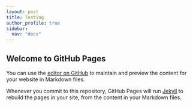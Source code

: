 ```yaml
---
layout: post
title: Testing
author_profile: true
sidebar:
  nav: "docs"
---
```


## Welcome to GitHub Pages

You can use the [editor on GitHub](https://github.com/EmmaWoods73/emmawoods73.github.io/edit/master/README.md) to maintain and preview the content for your website in Markdown files.

Whenever you commit to this repository, GitHub Pages will run [Jekyll](https://jekyllrb.com/) to rebuild the pages in your site, from the content in your Markdown files.
